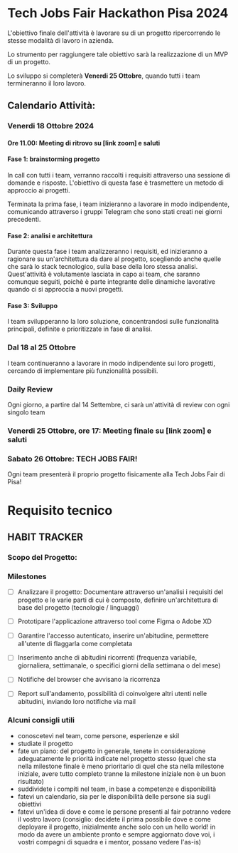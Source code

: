 # Tech Jobs Fair Hackathon Pisa 2024

L'obiettivo finale dell'attività è lavorare su di un progetto ripercorrendo le stesse modalità di lavoro in azienda.

Lo strumento per raggiungere tale obiettivo sarà la realizzazione di un MVP di un progetto.

Lo sviluppo si completerà **Venerdi 25 Ottobre**, quando tutti i team termineranno il loro lavoro.

## Calendario Attività:

### Venerdi 18 Ottobre 2024

#### Ore 11.00: Meeting di ritrovo su [link zoom] e saluti

#### Fase 1: brainstorming progetto
In call con tutti i team, verranno raccolti i requisiti attraverso una sessione di domande e risposte.
L'obiettivo di questa fase è trasmettere un metodo di approccio ai progetti.

Terminata la prima fase, i team inizieranno a lavorare in modo indipendente, comunicando attraverso i gruppi Telegram che sono stati creati nei giorni precedenti. 

#### Fase 2: analisi e architettura
Durante questa fase i team analizzeranno i requisiti, ed inizieranno a ragionare su un'architettura da dare al progetto, scegliendo anche quelle che sarà lo stack tecnologico, sulla base della loro stessa analisi.
Quest'attività è volutamente lasciata in capo ai team, che saranno comunque seguiti, poichè è parte integrante delle dinamiche lavorative quando ci si approccia a nuovi progetti.

#### Fase 3: Sviluppo
I team svilupperanno la loro soluzione, concentrandosi sulle funzionalità principali, definite e prioritizzate in fase di analisi.

### Dal 18 al 25 Ottobre
I team continueranno a lavorare in modo indipendente sui loro progetti, cercando di implementare più funzionalità possibili.

### Daily Review

Ogni giorno, a partire dal 14 Settembre, ci sarà un'attività di review con ogni singolo team

### Venerdi 25 Ottobre, ore 17: Meeting finale su [link zoom] e saluti

### Sabato 26 Ottobre: TECH JOBS FAIR!
Ogni team presenterà il proprio progetto fisicamente alla Tech Jobs Fair di Pisa!

# Requisito tecnico

## HABIT TRACKER

### Scopo del Progetto:


### Milestones

- [ ] Analizzare il progetto: Documentare attraverso un'analisi i requisiti del progetto e le varie parti di cui è composto, definire un'architettura di base del progetto (tecnologie / linguaggi)
- [ ] Prototipare l'applicazione attraverso tool come Figma o Adobe XD
- [ ] Garantire l'accesso autenticato, inserire un'abitudine, permettere all'utente di flaggarla come completata
- [ ] Inserimento anche di abitudini ricorrenti (frequenza variabile, giornaliera, settimanale, o specifici giorni della settimana o del mese)
- [ ] Notifiche del browser che avvisano la ricorrenza
- [ ] Report sull'andamento, possibilità di coinvolgere altri utenti nelle abitudini, inviando loro notifiche via mail


### Alcuni consigli utili

- conoscetevi nel team, come persone, esperienze e skil
- studiate il progetto
- fate un piano: del progetto in generale, tenete in considerazione adeguatamente le priorità indicate nel progetto stesso (quel che sta nella milestone finale è meno prioritario di quel che sta nella milestone iniziale, avere tutto completo tranne la milestone iniziale non è un buon risultato)
- suddividete i compiti nel team, in base a competenze e disponibilità
- fatevi un calendario, sia per le disponibilità delle persone sia sugli obiettivi
- fatevi un'idea di dove e come le persone presenti al fair potranno vedere il vostro lavoro (consiglio: decidete il prima possibile dove e come deployare il progetto, inizialmente anche solo con un hello world! in modo da avere un ambiente pronto e sempre aggiornato dove voi, i vostri compagni di squadra e i mentor, possano vedere l'as-is)

